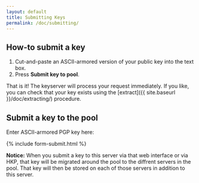 ```yaml
---
layout: default
title: Submitting Keys
permalink: /doc/submitting/
---
```


## How-to submit a key

1. Cut-and-paste an ASCII-armored version of your public key into the text box.
1. Press **Submit key to pool**.

That is it! The keyserver will process your request immediately. If you like, you can check that your key exists using the [extract]({{ site.baseurl }}/doc/extracting/) procedure. 

## Submit a key to the pool

<p>Enter ASCII-armored PGP key here:</p>

{% include form-submit.html %}

**Notice:** When you submit a key to this server via that web interface or via HKP, that key will be migrated around the pool to the diffrent servers in the pool.  That key will then be stored on each of those servers in addition to this server.
